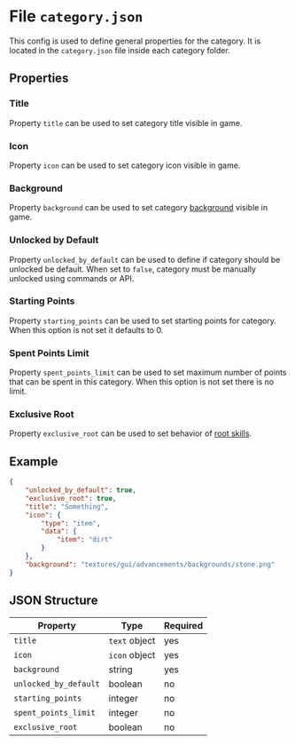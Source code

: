 # File `category.json`

This config is used to define general properties for the category. It is located in the `category.json` file inside each category folder.

## Properties

### Title

Property `title` can be used to set category title visible in game.

### Icon

Property `icon` can be used to set category icon visible in game.

### Background

Property `background` can be used to set category [background](/creators/configuration/background) visible in game.

### Unlocked by Default

Property `unlocked_by_default` can be used to define if category should be unlocked be default. When set to `false`, category must be manually unlocked using commands or API.

### Starting Points

Property `starting_points` can be used to set starting points for category. When this option is not set it defaults to 0.

### Spent Points Limit

Property `spent_points_limit` can be used to set maximum number of points that can be spent in this category. When this option is not set there is no limit.

### Exclusive Root

Property `exclusive_root` can be used to set behavior of [root skills](https://puffish.net/skillsmod/docs/configuration/roots).

## Example

```json
{
	"unlocked_by_default": true,
	"exclusive_root": true,
	"title": "Something",
	"icon": {
		"type": "item",
		"data": {
			"item": "dirt"
		}
	},
	"background": "textures/gui/advancements/backgrounds/stone.png"
}
```

## JSON Structure

|Property|Type|Required|
|-|-|-|
|`title`|`text` object|yes|
|`icon`|`icon` object|yes|
|`background`|string|yes|
|`unlocked_by_default`|boolean|no|
|`starting_points`|integer|no|
|`spent_points_limit`|integer|no|
|`exclusive_root`|boolean|no|